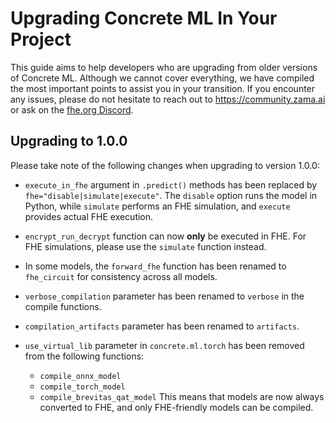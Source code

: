 # Upgrading Concrete ML In Your Project

This guide aims to help developers who are upgrading from older versions of Concrete ML. Although we cannot cover everything, we have compiled the most important points to assist you in your transition. If you encounter any issues, please do not hesitate to reach out to https://community.zama.ai or ask on the [fhe.org Discord](https://discord.fhe.org).

## Upgrading to 1.0.0

Please take note of the following changes when upgrading to version 1.0.0:

- `execute_in_fhe` argument in `.predict()` methods has been replaced by `fhe="disable|simulate|execute"`. The `disable` option runs the model in Python, while `simulate` performs an FHE simulation, and `execute` provides actual FHE execution.

- `encrypt_run_decrypt` function can now __only__ be executed in FHE. For FHE simulations, please use the `simulate` function instead.

- In some models, the `forward_fhe` function has been renamed to `fhe_circuit` for consistency across all models.

- `verbose_compilation` parameter has been renamed to `verbose` in the compile functions.

- `compilation_artifacts` parameter has been renamed to `artifacts`.

- `use_virtual_lib` parameter in `concrete.ml.torch` has been removed from the following functions:

  - `compile_onnx_model`
  - `compile_torch_model`
  - `compile_brevitas_qat_model`
    This means that models are now always converted to FHE, and only FHE-friendly models can be compiled.
